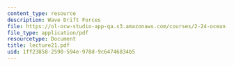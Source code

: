 ```yaml
---
content_type: resource
description: Wave Drift Forces
file: https://ol-ocw-studio-app-qa.s3.amazonaws.com/courses/2-24-ocean-wave-interaction-with-ships-and-offshore-energy-systems-13-022-spring-2002/1ff238582590594e978d9c64746834b5_lecture21.pdf
file_type: application/pdf
resourcetype: Document
title: lecture21.pdf
uid: 1ff23858-2590-594e-978d-9c64746834b5
---
```

